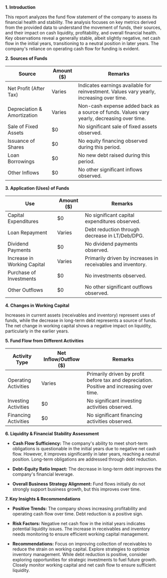 **1. Introduction**

This report analyzes the fund flow statement of the company to assess its financial health and stability.  The analysis focuses on key metrics derived from the provided data to understand the movement of funds, their sources, and their impact on cash liquidity, profitability, and overall financial health.  Key observations reveal a generally stable, albeit slightly negative, net cash flow in the initial years, transitioning to a neutral position in later years.  The company's reliance on operating cash flow for funding is evident.

**2. Sources of Funds**

| Source                       | Amount ($) | Remarks                                               |
|------------------------------|------------|-------------------------------------------------------|
| Net Profit (After Tax)       | Varies     | Indicates earnings available for reinvestment.  Values vary yearly, increasing over time. |
| Depreciation & Amortization  | Varies     | Non-cash expense added back as a source of funds. Values vary yearly, decreasing over time. |
| Sale of Fixed Assets         | $0         | No significant sale of fixed assets observed.         |
| Issuance of Shares           | $0         | No equity financing observed during this period.                 |
| Loan Borrowings              | $0         | No new debt raised during this period.               |
| Other Inflows                | $0         | No other significant inflows observed.                       |


**3. Application (Uses) of Funds**

| **Use**                        | **Amount ($)** | **Remarks**                                      |
|--------------------------------|----------------|--------------------------------------------------|
| Capital Expenditures           | $0            | No significant capital expenditures observed.    |
| Loan Repayment                 | Varies         | Debt reduction through decrease in LT/Deb/DPG.  |
| Dividend Payments              | $0            | No dividend payments observed.                   |
| Increase in Working Capital    | Varies         | Primarily driven by increases in receivables and inventory. |
| Purchase of Investments        | $0            | No investments observed.            |
| Other Outflows                 | $0            | No other significant outflows observed.                 |


**4. Changes in Working Capital**

Increases in current assets (receivables and inventory) represent uses of funds, while the decrease in long-term debt represents a source of funds. The net change in working capital shows a negative impact on liquidity, particularly in the earlier years.

**5. Fund Flow from Different Activities**

| **Activity Type**        | **Net Inflow/Outflow ($)** | **Remarks**                                |
|--------------------------|----------------------------|--------------------------------------------|
| Operating Activities     | Varies                        | Primarily driven by profit before tax and depreciation.  Positive and increasing over time. |
| Investing Activities     | $0                        | No significant investing activities observed.              |
| Financing Activities     | $0                        | No significant financing activities observed.              |


**6. Liquidity & Financial Stability Assessment**

* **Cash Flow Sufficiency:** The company's ability to meet short-term obligations is questionable in the initial years due to negative net cash flow. However, it improves significantly in later years, reaching a neutral position. Long-term obligations are addressed through debt reduction.

* **Debt-Equity Ratio Impact:** The decrease in long-term debt improves the company's financial leverage.

* **Overall Business Strategy Alignment:** Fund flows initially do not strongly support business growth, but this improves over time.


**7. Key Insights & Recommendations**

* **Positive Trends:**  The company shows increasing profitability and operating cash flow over time.  Debt reduction is a positive sign.

* **Risk Factors:**  Negative net cash flow in the initial years indicates potential liquidity issues.  The increase in receivables and inventory needs monitoring to ensure efficient working capital management.

* **Recommendations:**  Focus on improving collection of receivables to reduce the strain on working capital.  Explore strategies to optimize inventory management.  While debt reduction is positive, consider exploring opportunities for strategic investments to fuel future growth.  Closely monitor working capital and net cash flow to ensure sufficient liquidity.